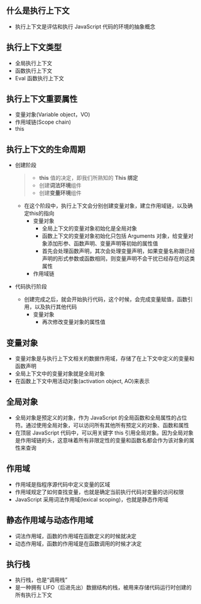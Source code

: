 ## 什么是执行上下文

- 执行上下文是评估和执行 JavaScript 代码的环境的抽象概念

## 执行上下文类型

- 全局执行上下文
- 函数执行上下文
- Eval 函数执行上下文

## 执行上下文重要属性

- 变量对象(Variable object，VO)
- 作用域链(Scope chain)
- this

## 执行上下文的生命周期

- 创建阶段

  > - **this** 值的决定，即我们所熟知的 **This 绑定**
  > - 创建**词法环境**组件
  > - 创建**变量环境**组件

  - 在这个阶段中，执行上下文会分别创建变量对象，建立作用域链，以及确定this的指向
    - 变量对象
      - 全局上下文的变量对象初始化是全局对象
      - 函数上下文的变量对象初始化只包括 Arguments 对象，给变量对象添加形参、函数声明、变量声明等初始的属性值
      - 首先会处理函数声明，其次会处理变量声明，如果变量名称跟已经声明的形式参数或函数相同，则变量声明不会干扰已经存在的这类属性
    - 作用域链

- 代码执行阶段

  - 创建完成之后，就会开始执行代码，这个时候，会完成变量赋值，函数引用，以及执行其他代码
    - 变量对象
      - 再次修改变量对象的属性值

## 变量对象

- 变量对象是与执行上下文相关的数据作用域，存储了在上下文中定义的变量和函数声明
- 全局上下文中的变量对象就是全局对象
- 在函数上下文中用活动对象(activation object, AO)来表示 

## 全局对象

- 全局对象是预定义的对象，作为 JavaScript 的全局函数和全局属性的占位符。通过使用全局对象，可以访问所有其他所有预定义的对象、函数和属性
- 在顶层 JavaScript 代码中，可以用关键字 this 引用全局对象。因为全局对象是作用域链的头，这意味着所有非限定性的变量和函数名都会作为该对象的属性来查询

## 作用域

- 作用域是指程序源代码中定义变量的区域
- 作用域规定了如何查找变量，也就是确定当前执行代码对变量的访问权限
- JavaScript 采用词法作用域(lexical scoping)，也就是静态作用域

## 静态作用域与动态作用域

- 词法作用域，函数的作用域在函数定义的时候就决定
- 动态作用域，函数的作用域是在函数调用的时候才决定

## 执行栈

- 执行栈，也是“调用栈”
- 是一种拥有 LIFO（后进先出）数据结构的栈，被用来存储代码运行时创建的所有执行上下文